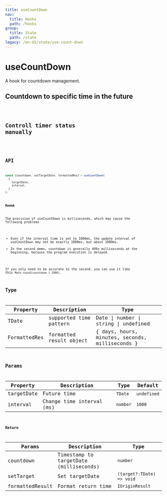 ```yaml
---
title: useCountDown
nav:
  title: Hooks
  path: /hooks
group:
  title: State
  path: /state
legacy: /en-US/state/use-count-down
---
```


# useCountDown

A hook for countdown management.

## Countdown to specific time in the future

<code src="./demo/demo1.tsx" />

## Controll timer status manually

<code src="./demo/demo2.tsx" />

## API

```typescript
const [countdown, setTargetDate, formattedRes] = useCountDown(
  {
    targetDate,
    interval,
  }
);
```

**Remak**

The precision of useCountDown is milliseconds, which may cause the following problems

* Even if the interval time is set to 1000ms, the update interval of useCountDown may not be exactly 1000ms, but about 1000ms.
* In the second demo, countdown is generally 499x milliseconds at the beginning, because the program execution is delayed.

If you only need to be accurate to the second, you can use it like this `Math.round(countdown / 1000)`.

## Type

| Property      | Description              | Type                                            |
| ------------- | ------------------------ | ----------------------------------------------- |
| TDate         | supported time pattern   | Date \| number \| string \| undefined   |
| FormattedRes | formatted result object | { days, hours, minutes, seconds, milliseconds } |


## Params

| Property  | Description          | Type                                                    | Default     |
| --------- | -------------------- | ------------------------------------------------------- | ----------- |
| targetDate   | Future time        | `TDate`                                                 | `undefined` |
| interval  | Change time interval (ms)        | `number`                                                | `1000`      |

### Return

| Params          | Description                            | Type                      |
| --------------- | -------------------------------------- | ------------------------- |
| countdown       | Timestamp to targetDate (milliseconds)                      | `number`                  |
| setTarget       | Set targetDate | `(target?:TDate) => void` |
| formattedResult | Format return time | `IOriginResult`           |

